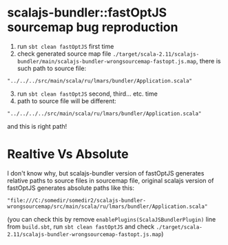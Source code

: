 # scalajs-bundler::fastOptJS sourcemap bug reproduction
1. run `sbt clean fastOptJS` first time
2. check generated source map file `./target/scala-2.11/scalajs-bundler/main/scalajs-bundler-wrongsourcemap-fastopt.js.map`, there is such path to source file:
```
"../../../src/main/scala/ru/lmars/bundler/Application.scala"
```
3. run `sbt clean fastOptJS` second, third... etc. time
4. path to source file will be different:
```
"../../../../src/main/scala/ru/lmars/bundler/Application.scala"
```
and this is right path!
# Realtive Vs Absolute
I don't know why, but scalajs-bundler version of fastOptJS generates relative paths to source files in sourcemap file, original scalajs version of fastOptJS generates absolute paths like this:
```
"file:///C:/somedir/somedir2/scalajs-bundler-wrongsourcemap/src/main/scala/ru/lmars/bundler/Application.scala"
```
(you can check this by remove `enablePlugins(ScalaJSBundlerPlugin)` line from `build.sbt`, run `sbt clean fastOptJS` and check `./target/scala-2.11/scalajs-bundler-wrongsourcemap-fastopt.js.map`)
